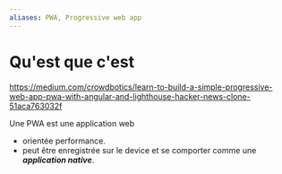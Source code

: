 ```yaml
---
aliases: PWA, Progressive web app
---
```


# Qu'est que c'est

https://medium.com/crowdbotics/learn-to-build-a-simple-progressive-web-app-pwa-with-angular-and-lighthouse-hacker-news-clone-51aca763032f

Une PWA  est une application web 
- orientée performance.
- peut être enregistrée sur le device et se comporter comme une ***application native***.



